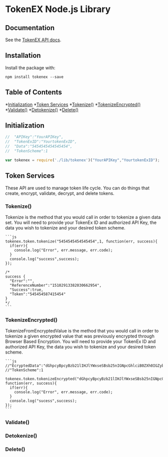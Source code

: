 # TokenEX Node.js Library

## Documentation

See the [TokenEX API docs](https://docs.tokenex.com/).

## Installation

Install the package with:

    npm install tokenex --save

## Table of Contents

*[Initialization](#initialization)
*[Token Services](#token-services)
  *[Tokenize()](#tokenize)
  *[TokenizeEncrypted()](#tokenizeEncrypted)
  *[Validate()](#validate)
  *[Detokenize()](#detokenize)
  *[Delete()](#delete)

## Initialization

  ```js
  //  "APIKey":"YourAPIKey",
  //  "TokenExID":"YourtokenExID",
  //  "Data":"5454545454545454",
  //  "TokenScheme":1

  var tokenex = require('./lib/tokenex')("YourAPIKey","YourtokenExID");
  ```

## Token Services

  These API are used to manage token life cycle. You can do things that create, encrypt, validate, decrypt, and delete tokens.

### Tokenize()

  Tokenize is the method that you would call in order to tokenize a given data set. You will need to provide your TokenEx ID and authorized API Key, the data you wish to tokenize and your desired token scheme.

    ```js
    tokenex.token.tokenize("5454545454545454",1, function(err, success){
      if(err){
        console.log("Error", err.message, err.code);
      }
      console.log("success",success);
    });

    /*
    success {
      "Error":"",
      "ReferenceNumber":"15102913382030662954",
      "Success":true,
      "Token":"545454587415454"
    }
    */
    ```

### TokenizeEncrypted()

  TokenizeFromEncryptedValue is the method that you would call in order to tokenize a given encrypted value that was previously encrypted through Browser Based Encryption. You will need to provide your TokenEx ID and authorized API Key, the data you wish to tokenize and your desired token scheme.

    ```js
    //"EcryptedData":"dGhpcyBpcyBzb21lIHJlYWxseSBsb25nIGNpcGhlciB0ZXh0IGZyb20gb3VyIFJTQSBsaWJyYXJ5",
    //"TokenScheme":1

    tokenex.token.tokenizeEncrypted("dGhpcyBpcyBzb21lIHJlYWxseSBsb25nIGNpcGhlciB0ZXh0IGZyb20gb3VyIFJTQSBsaWJyYXJ5","1", function(err, success){
      if(err){
        console.log("Error", err.message, err.code);
      }
      console.log("sucess",success);
    });
    ```


### Validate()
### Detokenize()
### Delete()
